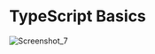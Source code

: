 # TypeScript Basics
![Screenshot_7](https://user-images.githubusercontent.com/37630292/78393500-c6306680-760b-11ea-9fb3-6c0ac91c9214.jpg)
